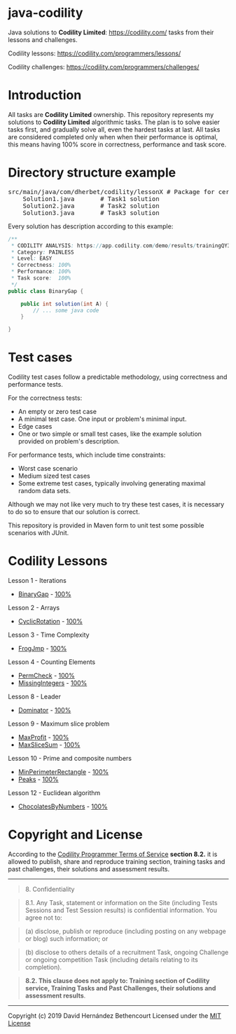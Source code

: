 # java-codility
Java solutions to **Codility Limited**: https://codility.com/ tasks from their lessons and challenges.

Codility lessons: https://codility.com/programmers/lessons/

Codility challenges: https://codility.com/programmers/challenges/

Introduction
============
All tasks are **Codility Limited** ownership. This repository represents my solutions to **Codility Limited** algorithmic tasks. The plan is to solve easier tasks first, and gradually solve all, even the hardest tasks at last. All tasks are considered completed only when when their performance is optimal, this means having 100% score in correctness, performance and task score.

Directory structure example
============
<pre>
src/main/java/com/dherbet/codility/lessonX # Package for certain lesson
    Solution1.java       # Task1 solution
    Solution2.java       # Task2 solution
    Solution3.java       # Task3 solution
</pre>

Every solution has description according to this example:
```java
/**
 * CODILITY ANALYSIS: https://app.codility.com/demo/results/trainingQY36WV-8GR/
 * Category: PAINLESS
 * Level: EASY
 * Correctness:	100%
 * Performance:	100%
 * Task score:	100%
 */
public class BinaryGap {

    public int solution(int A) {
        // ... some java code
    }

}
```

Test cases
============
Codility test cases follow a predictable methodology, using correctness and performance tests.

For the correctness tests:
* An empty or zero test case
* A minimal test case. One input or problem's minimal input.
* Edge cases
* One or two simple or small test cases, like the example solution provided on problem's description.

For performance tests, which include time constraints:
* Worst case scenario
* Medium sized test cases
* Some extreme test cases, typically involving generating maximal random data sets.

Although we may not like very much to try these test cases, it is necessary to do so to ensure that our solution is correct.

This repository is provided in Maven form to unit test some possible scenarios with JUnit.

Codility Lessons
============
Lesson 1 - Iterations
- [BinaryGap](https://github.com/DavidHerBet/java-codility/blob/master/src/main/java/com/dherbet/codility/lesson1/BinaryGap.java) - [100%](https://app.codility.com/demo/results/trainingRGMR4Z-2RY/)

Lesson 2 - Arrays
- [CyclicRotation](https://github.com/DavidHerBet/java-codility/blob/master/src/main/java/com/dherbet/codility/lesson2/CyclicRotation.java) - [100%](https://app.codility.com/demo/results/trainingJQJT35-MD5/)

Lesson 3 - Time Complexity
- [FrogJmp](https://github.com/DavidHerBet/java-codility/blob/master/src/main/java/com/dherbet/codility/lesson3/FrogJmp.java) - [100%](https://app.codility.com/demo/results/training3J5JCD-3Q2/)

Lesson 4 - Counting Elements
- [PermCheck](https://github.com/DavidHerBet/java-codility/blob/master/src/main/java/com/dherbet/codility/lesson4/PermCheck.java) - [100%](https://app.codility.com/demo/results/trainingRXMW7X-9QA/)
- [MissingIntegers](https://github.com/DavidHerBet/java-codility/blob/master/src/main/java/com/dherbet/codility/lesson4/MissingIntegers.java) - [100%](https://app.codility.com/demo/results/trainingQKV5G6-8SR/)

Lesson 8 - Leader
- [Dominator](https://github.com/DavidHerBet/java-codility/blob/master/src/main/java/com/dherbet/codility/lesson8/Dominator.java) - [100%](https://app.codility.com/demo/results/training7MN45K-3XZ/)

Lesson 9 - Maximum slice problem
- [MaxProfit](https://github.com/DavidHerBet/java-codility/blob/master/src/main/java/com/dherbet/codility/lesson9/MaxProfit.java) - [100%](https://app.codility.com/demo/results/training6B6EKQ-M54/)
- [MaxSliceSum](https://github.com/DavidHerBet/java-codility/blob/master/src/main/java/com/dherbet/codility/lesson9/MaxSliceSum.java) - [100%](https://app.codility.com/demo/results/trainingBSTWWT-WHU/)

Lesson 10 - Prime and composite numbers
- [MinPerimeterRectangle](https://github.com/DavidHerBet/java-codility/blob/master/src/main/java/com/dherbet/codility/lesson10/MinPerimeterRectangle.java) - [100%](https://app.codility.com/demo/results/trainingCMHQYT-QCB/)
- [Peaks](https://github.com/DavidHerBet/java-codility/blob/master/src/main/java/com/dherbet/codility/lesson10/Peaks.java) - [100%](https://app.codility.com/demo/results/trainingTUVKHF-ZZH/)

Lesson 12 - Euclidean algorithm
- [ChocolatesByNumbers](https://github.com/DavidHerBet/java-codility/blob/master/src/main/java/com/dherbet/codility/lesson12/ChocolatesByNumbers.java) - [100%](https://app.codility.com/demo/results/trainingQY36WV-8GR/)


Copyright and License
============

According to the [Codility Programmer Terms of Service](https://codility.com/terms-of-service-for-programmers/) **section 8.2.** it is allowed to publish, share and reproduce training section, training tasks and past challenges, their solutions and assessment results.

---
> 8\. Confidentiality

> 8.1. Any Task, statement or information on the Site (including Tests Sessions and Test Session results) is confidential information. You agree not to:

> (a) disclose, publish or reproduce (including posting on any webpage or blog) such information; or

> (b) disclose to others details of a recruitment Task, ongoing Challenge or ongoing competition Task (including details relating to its completion).

> **8.2. This clause does not apply to: Training section of Codility service, Training Tasks and Past Challenges, their solutions and assessment results**.

---

Copyright (c) 2019 David Hernández Bethencourt
Licensed under the [MIT License](https://github.com/DavidHerBet/java-codility/blob/master/LICENSE)